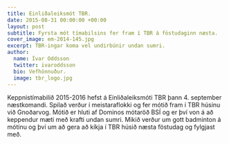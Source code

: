 ```yaml
---
title: Einliðaleiksmót TBR.
date: 2015-08-31 00:00:00 +00:00
layout: post
subtitle: Fyrsta mót tímabilsins fer fram í TBR á föstudaginn næsta.
cover_image: em-2014-145.jpg
excerpt: TBR-ingar koma vel undirbúnir undan sumri.
author:
  name: Ívar Oddsson
  twitter: ivaroddsson
  bio: Vefhönnuður.
  image: tbr_logo.jpg
---
```


Keppnistímabilið 2015-2016 hefst á Einliðaleiksmóti TBR þann 4. september næstkomandi. Spilað verður í meistaraflokki og fer mótið fram í TBR húsinu við Gnoðarvog. Mótið er hluti af Dominos mótaröð BSÍ og er því von á að keppendur mæti með krafti undan sumri. Mikið verður um gott badminton á mótinu og því um að gera að kíkja í TBR húsið næsta föstudag og fylgjast með.
